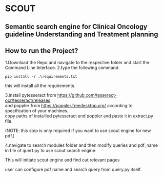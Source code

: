 # SCOUT
## Semantic search engine for Clinical Oncology guideline Understanding and Treatment planning

 
## How to run the Project? 
1.Download the Repo and navigate to the respective folder and start the Command Line Interface.
2.type the following command: 

```
pip install -r .\requirements.txt
```  

this will install all the requirements.  

3.install pytesseract from https://github.com/tesseract-ocr/tesseract/releases   
and poppler from https://poppler.freedesktop.org/  according to specification of your machines.   
copy paths of installled pytesseract and poppler and paste it in extract.py file.  

(NOTE: this step is only required if you want to use scout engine for new pdf.)

4.navigate to search modules folder and then modify queries and pdf_name in file of quert.py to use scout search engine: 

This will initiate scout engine and find out relevant pages

user can configure pdf name and search query from query.py itself.
